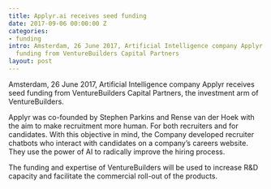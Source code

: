 ```yaml
---
title: Applyr.ai receives seed funding
date: 2017-09-06 00:00:00 Z
categories:
- funding
intro: Amsterdam, 26 June 2017, Artificial Intelligence company Applyr receives seed
  funding from VentureBuilders Capital Partners
layout: post
---
```


Amsterdam, 26 June 2017, Artificial Intelligence company Applyr receives seed funding from VentureBuilders Capital Partners, the investment arm of VentureBuilders.

Applyr was co-founded by Stephen Parkins and Rense van der Hoek with the aim to make recruitment more human. For both recruiters and for candidates. With this objective in mind, the Company developed recruiter chatbots who interact with candidates on a company’s careers website. They use the power of AI to radically improve the hiring process.

The funding and expertise of VentureBuilders will be used to increase R&D capacity and facilitate the commercial roll-out of the products. 
